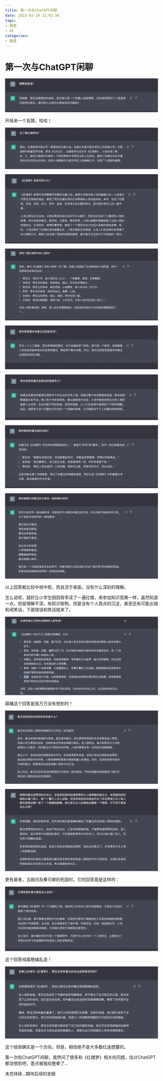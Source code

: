 ```yaml
---
title: 第一次与ChatGPT闲聊
date: 2023-03-20 21:02:56
tags:
- 随笔
- AI
categories:
- 随笔
---
```


# 第一次与ChatGPT闲聊

![](assets/16792994415736.jpg)

<!-- more -->

开局来一个盲猜，哈哈！

![](assets/16792994578027.jpg)

![](assets/16792994726246.jpg)

![](assets/16792994851225.jpg)

![](assets/16792994960092.jpg)

![](assets/16792995226589.jpg)

![](assets/16792995362169.jpg)

![](assets/16792995475238.jpg)

以上回答都比较中规中矩，而且流于表面，没有什么深刻的理解。

怎么说呢，就好比小学生囫囵吞枣读了一遍红楼，来参加知识竞赛一样，虽然知道一点，但是理解不深，有知识架构，但是没有个人观点的沉淀，甚至还有可能出错和闹笑话，下面错误和笑话就来了。

![](assets/16792999646971.jpg)

薛蟠这个回答是我万万没有想到的！

![](assets/16792995731944.jpg)

![](assets/16792995866936.jpg)

更有甚者，当我问及秦可卿的死因时，它的回答竟是这样的：

![](assets/16792996066039.jpg)

这个回答纯属瞎编乱造！

![](assets/16792996214610.jpg)

这个结局确实是一个方向，但是，相信绝不是大多数红迷想要的。

第一次和ChatGPT闲聊，竟然问了很多和《红楼梦》相关的问题，估计ChatGPT都没想到吧，差点被我给整晕了...

未完待续...期待后续的发掘
